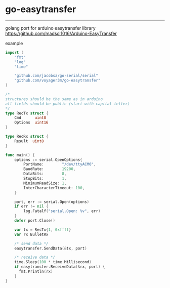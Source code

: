 # go-easytransfer
-----------------------------------------------------------------
golang port for arduino easytransfer library https://github.com/madsci1016/Arduino-EasyTransfer


example
```go
import (
	"fmt"
	"log"
	"time"

	"github.com/jacobsa/go-serial/serial"
	"github.com/voyager3m/go-easytransfer"
)

/*
structures should be the same as in arduino
all fields should be public (start with capital letter)
*/
type RecTx struct {
	Cmd      uint8
	Options  uint16
}

type RecRx struct {
	Result  uint8
}

func main() {
	options := serial.OpenOptions{
		PortName:        "/dev/ttyACM0",
		BaudRate:        19200,
		DataBits:        8,
		StopBits:        1,
		MinimumReadSize: 1,
		InterCharacterTimeout: 100,
	}

	port, err := serial.Open(options)
	if err != nil {
		log.Fatalf("serial.Open: %v", err)
	}
	defer port.Close()

	var tx = RecTx{1, 0xffff}
	var rx BulletRx

	/* send data */
	easytransfer.SendData(&tx, port)

	/* receive data */
	time.Sleep(100 * time.Millisecond)
	if easytransfer.ReceiveData(&rx, port) {
	  fmt.Println(rx)
	}
}
```
